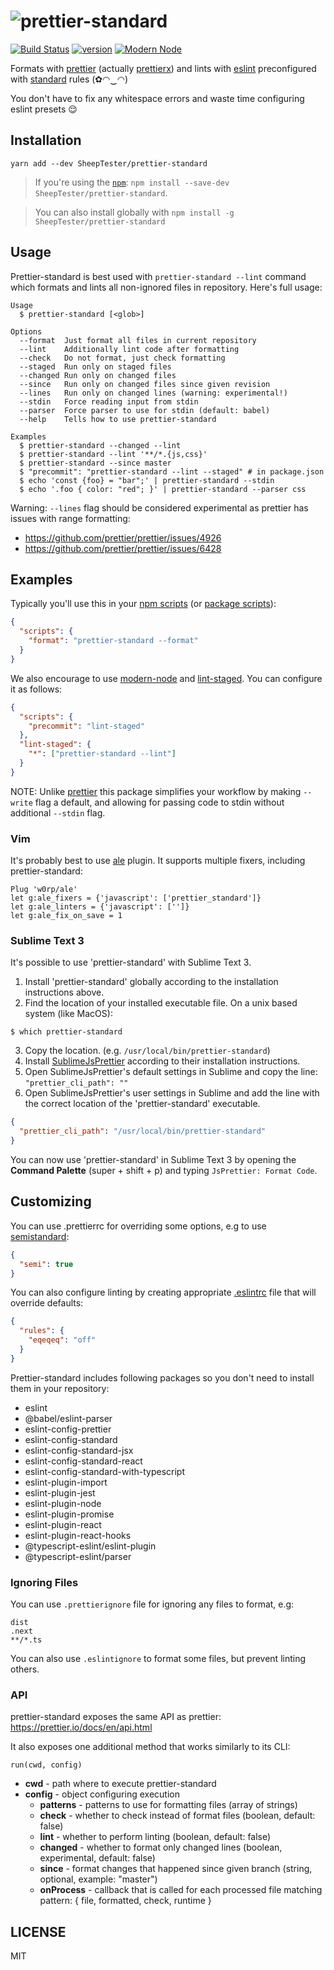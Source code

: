# ![prettier-standard](https://i.imgur.com/F62GQUk.png)

[![Build Status][build-badge]][build] [![version][version-badge]][package] [![Modern Node](https://img.shields.io/badge/modern-node-9BB48F.svg)](https://github.com/sheerun/modern-node)

Formats with [prettier](https://github.com/prettier/prettier) (actually [prettierx](https://github.com/brodybits/prettierx)) and lints with [eslint](https://eslint.org/) preconfigured with [standard](https://github.com/standard/standard) rules (✿◠‿◠)

You don't have to fix any whitespace errors and waste time configuring eslint presets :relieved:

## Installation

```
yarn add --dev SheepTester/prettier-standard
```

> If you're using the [`npm`][npm]: `npm install --save-dev SheepTester/prettier-standard`.

> You can also install globally with `npm install -g SheepTester/prettier-standard`

## Usage

Prettier-standard is best used with `prettier-standard --lint` command which formats and lints all non-ignored files in repository. Here's full usage:

```
Usage
  $ prettier-standard [<glob>]

Options
  --format  Just format all files in current repository
  --lint    Additionally lint code after formatting
  --check   Do not format, just check formatting
  --staged  Run only on staged files
  --changed Run only on changed files
  --since   Run only on changed files since given revision
  --lines   Run only on changed lines (warning: experimental!)
  --stdin   Force reading input from stdin
  --parser  Force parser to use for stdin (default: babel)
  --help    Tells how to use prettier-standard

Examples
  $ prettier-standard --changed --lint
  $ prettier-standard --lint '**/*.{js,css}'
  $ prettier-standard --since master
  $ "precommit": "prettier-standard --lint --staged" # in package.json
  $ echo 'const {foo} = "bar";' | prettier-standard --stdin
  $ echo '.foo { color: "red"; }' | prettier-standard --parser css
```

Warning: `--lines` flag should be considered experimental as prettier has issues with range formatting:

- https://github.com/prettier/prettier/issues/4926
- https://github.com/prettier/prettier/issues/6428

## Examples

Typically you'll use this in your [npm scripts][npm scripts] (or [package scripts][package scripts]):

```json
{
  "scripts": {
    "format": "prettier-standard --format"
  }
}
```

We also encourage to use [modern-node](https://github.com/sheerun/modern-node) and [lint-staged](https://github.com/okonet/lint-staged). You can configure it as follows:

```json
{
  "scripts": {
    "precommit": "lint-staged"
  },
  "lint-staged": {
    "*": ["prettier-standard --lint"]
  }
}
```

NOTE: Unlike [prettier](https://github.com/prettier/prettier) this package simplifies your workflow by making `--write` flag a default, and allowing for passing code to stdin without additional `--stdin` flag.

### Vim

It's probably best to use [ale](https://github.com/w0rp/ale) plugin. It supports multiple fixers, including prettier-standard:

```
Plug 'w0rp/ale'
let g:ale_fixers = {'javascript': ['prettier_standard']}
let g:ale_linters = {'javascript': ['']}
let g:ale_fix_on_save = 1
```

### Sublime Text 3

It's possible to use 'prettier-standard' with Sublime Text 3.

1. Install 'prettier-standard' globally according to the installation instructions above.
2. Find the location of your installed executable file.
   On a unix based system (like MacOS):

```curl
$ which prettier-standard
```

3. Copy the location. (e.g. `/usr/local/bin/prettier-standard`)
4. Install [SublimeJsPrettier](https://github.com/jonlabelle/SublimeJsPrettier) according to their installation instructions.
5. Open SublimeJsPrettier's default settings in Sublime and copy the line: `"prettier_cli_path": ""`
6. Open SublimeJsPrettier's user settings in Sublime and add the line with the correct location of the 'prettier-standard' executable.

```json
{
  "prettier_cli_path": "/usr/local/bin/prettier-standard"
}
```

You can now use 'prettier-standard' in Sublime Text 3 by opening the **Command Palette** (super + shift + p) and typing `JsPrettier: Format Code`.

## Customizing

You can use .prettierrc for overriding some options, e.g to use [semistandard](https://www.npmjs.com/package/semistandard):

```json
{
  "semi": true
}
```

You can also configure linting by creating appropriate [.eslintrc]() file that will override defaults:

```json
{
  "rules": {
    "eqeqeq": "off"
  }
}
```

Prettier-standard includes following packages so you don't need to install them in your repository:

- eslint
- @babel/eslint-parser
- eslint-config-prettier
- eslint-config-standard
- eslint-config-standard-jsx
- eslint-config-standard-react
- eslint-config-standard-with-typescript
- eslint-plugin-import
- eslint-plugin-jest
- eslint-plugin-node
- eslint-plugin-promise
- eslint-plugin-react
- eslint-plugin-react-hooks
- @typescript-eslint/eslint-plugin
- @typescript-eslint/parser

### Ignoring Files

You can use `.prettierignore` file for ignoring any files to format, e.g:

```
dist
.next
**/*.ts
```

You can also use `.eslintignore` to format some files, but prevent linting others.

### API

prettier-standard exposes the same API as prettier: https://prettier.io/docs/en/api.html

It also exposes one additional method that works similarly to its CLI:

`run(cwd, config)`

- **cwd** - path where to execute prettier-standard
- **config** - object configuring execution
  - **patterns** - patterns to use for formatting files (array of strings)
  - **check** - whether to check instead of format files (boolean, default: false)
  - **lint** - whether to perform linting (boolean, default: false)
  - **changed** - whether to format only changed lines (boolean, experimental, default: false)
  - **since** - format changes that happened since given branch (string, optional, example: "master")
  - **onProcess** - callback that is called for each processed file matching pattern: { file, formatted, check, runtime }

## LICENSE

MIT

[yarn]: https://yarnpkg.com/
[npm]: https://www.npmjs.com/
[node]: https://nodejs.org
[build-badge]: https://img.shields.io/travis/sheerun/prettier-standard.svg?style=flat-square
[build]: https://travis-ci.org/sheerun/prettier-standard
[coverage-badge]: https://img.shields.io/codecov/c/github/sheerun/prettier-standard.svg?style=flat-square
[coverage]: https://codecov.io/github/sheerun/prettier-standard
[dependencyci-badge]: https://dependencyci.com/github/sheerun/prettier-standard/badge?style=flat-square
[dependencyci]: https://dependencyci.com/github/sheerun/prettier-standard
[version-badge]: https://img.shields.io/npm/v/prettier-standard.svg?style=flat-square
[package]: https://www.npmjs.com/package/prettier-standard
[npm scripts]: https://docs.npmjs.com/misc/scripts
[package scripts]: https://github.com/kentcdodds/p-s
[glob]: https://github.com/isaacs/node-glob
